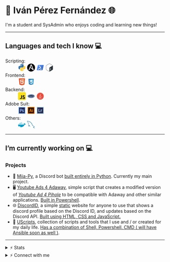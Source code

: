 # 🐍 Iván Pérez Fernández 🌐

I'm a student and SysAdmin who enjoys coding and learning new things!

---

## Languages and tech I know 💻

<dl>
    <dt>Scripting:
    <dd><a href="https://www.python.org/"><img height="25"
                src="https://raw.githubusercontent.com/taichikuji/taichikuji/master/db/python.svg" /></a>
        <a href="https://www.ansible.com"><img height="25"
                src="https://raw.githubusercontent.com/taichikuji/taichikuji/master/db/ansible.svg" /></a>
        <a href="https://docs.microsoft.com/en-us/powershell/"><img height="25"
                src="https://raw.githubusercontent.com/taichikuji/taichikuji/master/db/powershell.svg" /></a>
        <a href="https://www.gnu.org/software/bash/"><img height="25"
                src="https://raw.githubusercontent.com/taichikuji/taichikuji/master/db/bash.svg" /></a>
    </dd>
    </dt>
    <dt>Frontend:
    <dd><a href="https://developer.mozilla.org/en-US/docs/Web/Guide/HTML/HTML5"><img height="25"
                src="https://raw.githubusercontent.com/taichikuji/taichikuji/master/db/html.svg" /></a>
        <a href="https://developer.mozilla.org/en-US/docs/Web/CSS"><img height="25"
                src="https://raw.githubusercontent.com/taichikuji/taichikuji/master/db/css.svg" /></a></dd>
    </dt>
    <dt>Backend:
    <dd><a href="https://www.javascript.com"><img height="25"
                src="https://raw.githubusercontent.com/taichikuji/taichikuji/master/db/js.svg" /></a>
        <a href="https://www.php.net/"><img height="25"
                src="https://raw.githubusercontent.com/taichikuji/taichikuji/master/db/php.svg" /></a>
        <a href="https://www.java.com/"><img height="25"
                src="https://raw.githubusercontent.com/taichikuji/taichikuji/master/db/java.svg" /></a></dd>
    </dt>
    <dt>Adobe Suit:
    <dd><a href="https://www.adobe.com/products/photoshop.html"><img height="25"
                src="https://raw.githubusercontent.com/taichikuji/taichikuji/master/db/photoshop.svg" /></a>
        <a href="https://www.adobe.com/products/illustrator.html"><img height="25"
                src="https://raw.githubusercontent.com/taichikuji/taichikuji/master/db/illustrator.svg" /></a>
        <a href="https://www.adobe.com/products/photoshop-lightroom.html"><img height="25"
                src="https://raw.githubusercontent.com/taichikuji/taichikuji/master/db/lightroom.svg" /></a></dd>
    </dt>
    <dt>Others:
    <dd><a href="https://www.docker.com/"><img height="25"
                src="https://raw.githubusercontent.com/taichikuji/taichikuji/master/db/docker.svg" /></a>
        <a href="https://developer.mozilla.org/en-US/docs/Glossary/SQL"><img height="25"
                src="https://raw.githubusercontent.com/taichikuji/taichikuji/master/db/sql.svg" /></a></dd>
    </dt>
</dl>

---

## I’m currently working on 💻

### Projects

- 🐍 [Miia-Py](https://github.com/taichikuji/Miia-Py), a Discord bot <u>built entirely in Python</u>. Currently my main project.
- 🖥️ [Youtube Ads 4 Adaway](https://github.com/taichikuji/youtube-ads-4-adaway), simple script that creates a modified version of _[Youtube Ad 4 Pihole](https://github.com/kboghdady/youTube_ads_4_pi-hole/)_ to be compatible with Adaway and other similar applications. <u>Built in Powershell</u>.
- 🌐 [DiscordID](https://github.com/taichikuji/discordid), a simple <u>static</u> website for anyone to use that shows a discord profile based on the Discord ID, and updates based on the Discord API. <u>Built using HTML, CSS and JavaScript.</u>
- 🌟 [UScripts](https://github.com/taichikuji/UScripts), collection of scripts and tools that I use and / or created for my daily life. <u>Has a combination of Shell, Powershell, CMD ( will have Ansible soon as well )</u>.

---

<details>
    <summary>⚡ Stats</summary>

[![Taichi Stats](https://github-readme-stats.vercel.app/api?username=Taichikuji&&show_svgns=true)](https://github.com/taichikuji)

[![Taichi Top Langs](https://github-readme-stats.vercel.app/api/top-langs/?username=taichikuji&layout=compact)](https://github.com/taichikuji)

</details>

<details>
    <summary>⚡ Connect with me</summary>

[![Linkedin](https://img.shields.io/badge/linkedin-%230077B5.svg?&style=for-the-badge&logo=linkedin&logoColor=white)](https://www.linkedin.com/in/iperezfernandez/)
[![Discord](https://img.shields.io/badge/discord-%237289DA.svg?&style=for-the-badge&logo=discord&logoColor=white)](https://discordid.netlify.app/discord)
[![Twitter](https://img.shields.io/badge/twitter-%231DA1F2.svg?&style=for-the-badge&logo=twitter&logoColor=white)](https://twitter.com/taichikuji)
[![Reddit](https://img.shields.io/badge/reddit-%23FF4500.svg?&style=for-the-badge&logo=reddit&logoColor=white)](https://www.reddit.com/user/taichikuji)

</details>
